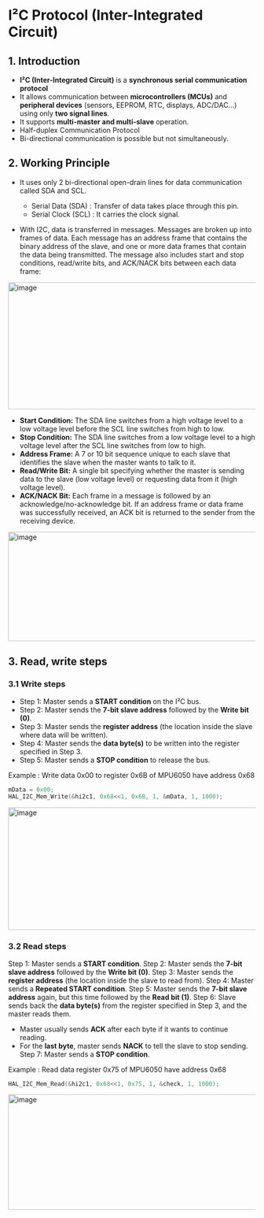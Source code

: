 # I²C Protocol (Inter-Integrated Circuit)

## 1. Introduction
- **I²C (Inter-Integrated Circuit)** is a **synchronous serial communication protocol** 
- It allows communication between **microcontrollers (MCUs)** and **peripheral devices** (sensors, EEPROM, RTC, displays, ADC/DAC...) using only **two signal lines**.
- It supports **multi-master and multi-slave** operation.
- Half-duplex Communication Protocol
- Bi-directional communication is possible but not simultaneously.

## 2. Working Principle
- It uses only 2 bi-directional open-drain lines for data communication called SDA and SCL. 
  - Serial Data (SDA) : Transfer of data takes place through this pin.
  - Serial Clock (SCL) : It carries the clock signal.

- With I2C, data is transferred in messages. Messages are broken up into frames of data. Each message has an address frame that contains the binary address of the slave, and one or more data frames that contain the data being transmitted. The message also includes start and stop conditions, read/write bits, and ACK/NACK bits between each data frame:

<img width="1024" height="258" alt="image" src="https://github.com/user-attachments/assets/4b8bfa8d-37e3-44c8-bf57-53ddc82c8446" />

- **Start Condition:** The SDA line switches from a high voltage level to a low voltage level before the SCL line switches from high to low.
- **Stop Condition:** The SDA line switches from a low voltage level to a high voltage level after the SCL line switches from low to high.
- **Address Frame:** A 7 or 10 bit sequence unique to each slave that identifies the slave when the master wants to talk to it.
- **Read/Write Bit:** A single bit specifying whether the master is sending data to the slave (low voltage level) or requesting data from it (high voltage level).
- **ACK/NACK Bit:** Each frame in a message is followed by an acknowledge/no-acknowledge bit. If an address frame or data frame was successfully received, an ACK bit is returned to the sender from the receiving device.

<img width="767" height="222" alt="image" src="https://github.com/user-attachments/assets/d1187696-31b6-4323-b95e-10246a90242f" />


## 3. Read, write steps

### 3.1 Write steps

- Step 1: Master sends a **START condition** on the I²C bus.
- Step 2: Master sends the **7-bit slave address** followed by the **Write bit (0)**.
- Step 3: Master sends the **register address** (the location inside the slave where data will be written).
- Step 4: Master sends the **data byte(s)** to be written into the register specified in Step 3.
- Step 5: Master sends a **STOP condition** to release the bus.

Example : Write data 0x00 to register 0x6B of MPU6050 have address 0x68

```c
mData = 0x00;
HAL_I2C_Mem_Write(&hi2c1, 0x68<<1, 0x6B, 1, &mData, 1, 1000);
```

<img width="997" height="249" alt="image" src="https://github.com/user-attachments/assets/54df6619-26b4-4376-a5f3-2e97120e8b4a" />

### 3.2 Read steps

Step 1: Master sends a **START condition**.
Step 2: Master sends the **7-bit slave address** followed by the **Write bit (0)**.
Step 3: Master sends the **register address** (the location inside the slave to read from).
Step 4: Master sends a **Repeated START condition**.
Step 5: Master sends the **7-bit slave address** again, but this time followed by the **Read bit (1)**.
Step 6: Slave sends back the **data byte(s)** from the register specified in Step 3, and the master reads them.
  - Master usually sends **ACK** after each byte if it wants to continue reading.
  - For the **last byte**, master sends **NACK** to tell the slave to stop sending.
Step 7: Master sends a **STOP condition**.

Example : Read data register 0x75 of MPU6050 have address 0x68

```c
HAL_I2C_Mem_Read(&hi2c1, 0x68<<1, 0x75, 1, &check, 1, 1000);
```

<img width="1372" height="235" alt="image" src="https://github.com/user-attachments/assets/07c26391-e9cc-4cbf-b5b7-b622c1912e1d" />





